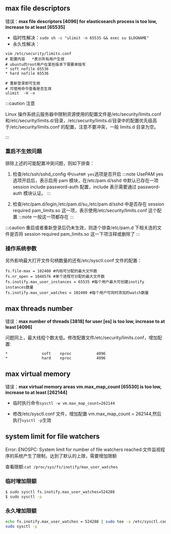 ## max file descriptors

错误：**max file descriptors [4096] for elasticsearch process is too low, increase to at least [65535]**

- 临时性解决：`sudo sh -c "ulimit -n 65535 && exec su $LOGNAME"`
- 永久性解决：

```shell
vim /etc/security/limits.conf
# 配置内容   *表示所有用户生效
# ubuntu的root用户在某些版本下需要单独写
* soft nofile 65536
* hard nofile 65536

# 重新登录即可生效
# 可使用命令查看是否生效
ulimit  -H -n

```

:::caution 注意

Linux 操作系统云服务器中限制资源使用的配置文件是/etc/security/limits.conf 和/etc/security/limits.d/目录，/etc/security/limits.d/目录中的配置优先级高于/etc/security/limits.conf 的配置，注意不要冲突，一般 limits.d 目录为空。

:::

### 重启不生效问题

排除上述的可能配置冲突问题，则如下排查：

1. 检查/etc/ssh/sshd_config 中`UsePAM yes`选项是否开启
   :::note
   UsePAM yes 选项开启后，表示启用 pam 模块，在/etc/pam.d/sshd 中默认已存在一项 session include password-auth 配置，include 表示需要通过 password-auth 模块认证。
   :::

2. 检查/etc/pam.d/login,/etc/pam.d/su,/etc/pam.d/sshd 中是否存在 session required pam_limits.so 这一项，表示使用/etc/security/limits.conf 这个配置
   :::note
   一般这一项都存在
   :::

:::caution
重启或者重新登录后仍未生效，则逐个排查/etc/pam.d 下相关连的文件是否将 session required pam_limits.so 这一下项注释或删除了
:::

### 操作系统参数

另外影响最大打开文件句柄数量的还有/etc/sysctl.conf 文件的配置：

```log
fs.file-max = 102400 #内核可分配的最大文件数
fs.nr_open = 1048576 #单个进程可分配的最大文件数
fs.inotify.max_user_instances = 65535 #每个用户最大可创建inotify instances数量
fs.inotify.max_user_watches = 102400 #每个用户可同时添加的watch数量
```

## max threads number

错误：**max number of threads [3818] for user [es] is too low, increase to at least [4096]**

问题同上，最大线程个数太低。修改配置文件/etc/security/limits.conf，增加配置:

```log
*               soft    nproc           4096
*               hard    nproc           4096
```

## max virtual memory

错误：**max virtual memory areas vm.max_map_count [65530] is too low, increase to at least [262144]**

- 临时执行命令`sysctl -w vm.max_map_count=262144`

- 修改/etc/sysctl.conf 文件，增加配置 vm.max_map_count = 262144,然后执行`sysctl -p`生效

## system limit for file watchers

Error: ENOSPC: System limit for number of file watchers reached:文件监视程序的系统产生了限制，达到了默认的上限，需要增加限额

查看限额:`cat /proc/sys/fs/inotify/max_user_watches`

### 临时增加限额

```bash
$ sudo sysctl fs.inotify.max_user_watches=524288
$ sudo sysctl -p
```

### 永久增加限额

```bash
echo fs.inotify.max_user_watches = 524288 | sudo tee -a /etc/sysctl.conf
sudo sysctl -p
```
